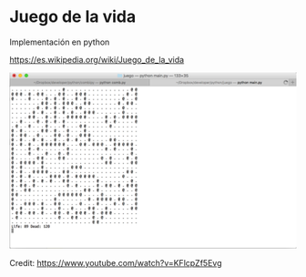 # Juego de la vida
Implementación en python

https://es.wikipedia.org/wiki/Juego_de_la_vida

![image](screen1.png)

Credit: https://www.youtube.com/watch?v=KFlcpZf5Evg